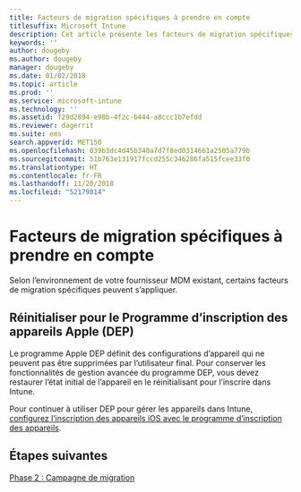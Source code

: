 ```yaml
---
title: Facteurs de migration spécifiques à prendre en compte
titlesuffix: Microsoft Intune
description: Cet article présente les facteurs de migration spécifiques à prendre en compte avant de lancer une campagne de migration vers Microsoft Intune.
keywords: ''
author: dougeby
ms.author: dougeby
manager: dougeby
ms.date: 01/02/2018
ms.topic: article
ms.prod: ''
ms.service: microsoft-intune
ms.technology: ''
ms.assetid: f29d2894-e98b-4f2c-b444-a8ccc1b7efdd
ms.reviewer: dagerrit
ms.suite: ems
search.appverid: MET150
ms.openlocfilehash: 039b3dc4d45b340a7d7f8ed0314661a2505a779b
ms.sourcegitcommit: 51b763e131917fccd255c346286fa515fcee33f0
ms.translationtype: HT
ms.contentlocale: fr-FR
ms.lasthandoff: 11/20/2018
ms.locfileid: "52179814"
---
```

# <a name="special-migration-considerations"></a>Facteurs de migration spécifiques à prendre en compte

Selon l’environnement de votre fournisseur MDM existant, certains facteurs de migration spécifiques peuvent s’appliquer.

## <a name="wipe-for-apples-device-enrollment-program-dep"></a>Réinitialiser pour le Programme d’inscription des appareils Apple (DEP)

Le programme Apple DEP définit des configurations d’appareil qui ne peuvent pas être supprimées par l’utilisateur final. Pour conserver les fonctionnalités de gestion avancée du programme DEP, vous devez restaurer l’état initial de l’appareil en le réinitialisant pour l’inscrire dans Intune.

Pour continuer à utiliser DEP pour gérer les appareils dans Intune, [configurez l’inscription des appareils iOS avec le programme d’inscription des appareils](device-enrollment-program-enroll-ios.md).


## <a name="next-steps"></a>Étapes suivantes

[Phase 2 : Campagne de migration](migration-guide-campaign.md)
